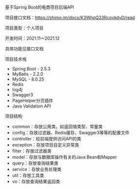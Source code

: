 基于Spring Boot的电商项目后端API

项目接口文档：https://shimo.im/docs/K3WhpQ33RcqvkdyD/read

项目类型：个人项目

开发时间：2021.11～2021.12

具体功能见接口文档

项目技术栈
- Spring Boot - 2.5.3
- MyBatis - 2.2.0
- MySQL - 8.0.25
- Redis
- log4j
- Swagger3
- PageHelper分页插件
- Java Validation API


项目结构
- common：存放公用类。如返回值类型、常量类
- config：存放过滤器、Redis缓存、Swagger3等等的配置文件
- controller：给前端提供访问API的类
- exception：存放项目自定义异常类
- filter：存放过滤器类
- model：存放与数据库操作有关的Java Bean和Mapper
- query：存放查询结果类
- service：存放业务处理类
- util：存放工具类
- vo：存放查询结果返回类
